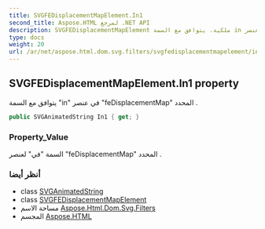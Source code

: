 ```yaml
---
title: SVGFEDisplacementMapElement.In1
second_title: Aspose.HTML لمرجع .NET API
description: SVGFEDisplacementMapElement ملكية. يتوافق مع السمة in في عنصر feDisplacementMap المحدد .
type: docs
weight: 20
url: /ar/net/aspose.html.dom.svg.filters/svgfedisplacementmapelement/in1/
---
```

## SVGFEDisplacementMapElement.In1 property

يتوافق مع السمة "in" في عنصر "feDisplacementMap" المحدد .

```csharp
public SVGAnimatedString In1 { get; }
```

### Property_Value

السمة "في" لعنصر "feDisplacementMap" المحدد .

### أنظر أيضا

* class [SVGAnimatedString](../../../aspose.html.dom.svg.datatypes/svganimatedstring/)
* class [SVGFEDisplacementMapElement](../)
* مساحة الاسم [Aspose.Html.Dom.Svg.Filters](../../svgfedisplacementmapelement/)
* المجسم [Aspose.HTML](../../../)


